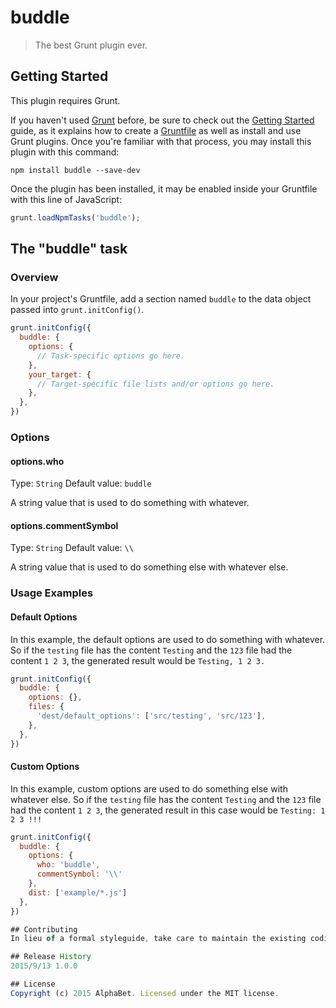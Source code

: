 # buddle

> The best Grunt plugin ever.

## Getting Started
This plugin requires Grunt.

If you haven't used [Grunt](http://gruntjs.com/) before, be sure to check out the [Getting Started](http://gruntjs.com/getting-started) guide, as it explains how to create a [Gruntfile](http://gruntjs.com/sample-gruntfile) as well as install and use Grunt plugins. Once you're familiar with that process, you may install this plugin with this command:

```shell
npm install buddle --save-dev
```

Once the plugin has been installed, it may be enabled inside your Gruntfile with this line of JavaScript:

```js
grunt.loadNpmTasks('buddle');
```

## The "buddle" task

### Overview
In your project's Gruntfile, add a section named `buddle` to the data object passed into `grunt.initConfig()`.

```js
grunt.initConfig({
  buddle: {
    options: {
      // Task-specific options go here.
    },
    your_target: {
      // Target-specific file lists and/or options go here.
    },
  },
})
```

### Options

#### options.who
Type: `String`
Default value: `buddle`

A string value that is used to do something with whatever.

#### options.commentSymbol
Type: `String`
Default value: `\\`

A string value that is used to do something else with whatever else.

### Usage Examples

#### Default Options
In this example, the default options are used to do something with whatever. So if the `testing` file has the content `Testing` and the `123` file had the content `1 2 3`, the generated result would be `Testing, 1 2 3.`

```js
grunt.initConfig({
  buddle: {
    options: {},
    files: {
      'dest/default_options': ['src/testing', 'src/123'],
    },
  },
})
```

#### Custom Options
In this example, custom options are used to do something else with whatever else. So if the `testing` file has the content `Testing` and the `123` file had the content `1 2 3`, the generated result in this case would be `Testing: 1 2 3 !!!`

```js
grunt.initConfig({
  buddle: {
    options: {
      who: 'buddle',
      commentSymbol: '\\'
    },
    dist: ['example/*.js']
  },
})

## Contributing
In lieu of a formal styleguide, take care to maintain the existing coding style. Add unit tests for any new or changed functionality. Lint and test your code using [Grunt](http://gruntjs.com/).

## Release History
2015/9/13 1.0.0

## License
Copyright (c) 2015 AlphaBet. Licensed under the MIT license.
